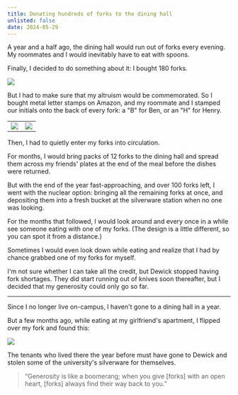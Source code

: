 ```yaml
---
title: Donating hundreds of forks to the dining hall
unlisted: false
date: 2024-05-29
---
```


A year and a half ago, the dining hall would run out of forks every evening. My roommates and I would inevitably have to eat with spoons.

Finally, I decided to do something about it: I bought 180 forks.

![](/posts/forks/confirmation.png)

But I had to make sure that my altruism would be commemorated. So I bought metal letter stamps on Amazon, and my roommate and I stamped our initials onto the back of every fork: a "B" for Ben, or an "H" for Henry.

|                             |                            |
| --------------------------- | -------------------------- |
| ![](/posts/forks/front.jpg) | ![](/posts/forks/back.jpg) |

Then, I had to quietly enter my forks into circulation.

For months, I would bring packs of 12 forks to the dining hall and spread them across my friends' plates at the end of the meal before the dishes were returned.

But with the end of the year fast-approaching, and over 100 forks left, I went with the nuclear option: bringing all the remaining forks at once, and depositing them into a fresh bucket at the silverware station when no one was looking.

For the months that followed, I would look around and every once in a while see someone eating with one of my forks. (The design is a little different, so you can spot it from a distance.)

Sometimes I would even look down while eating and realize that I had by chance grabbed one of my forks for myself.

I'm not sure whether I can take all the credit, but Dewick stopped having fork shortages. They did start running out of knives soon thereafter, but I decided that my generosity could only go so far.

---

Since I no longer live on-campus, I haven't gone to a dining hall in a year.

But a few months ago, while eating at my girlfriend's apartment, I flipped over my fork and found this:

![](/posts/forks/trisha.jpg)

The tenants who lived there the year before must have gone to Dewick and stolen some of the university's silverware for themselves.

> “Generosity is like a boomerang; when you give [forks] with an open heart, [forks] always find their way back to you.”
